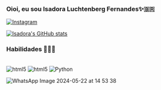 ### Oioi, eu sou Isadora Luchtenberg Fernandes✨🇧🇷

[![Instagram](https://img.shields.io/badge/Instagram-E4405F?style=for-the-badge&logo=instagram&logoColor=white)](https://instagram.com/_isaluch)



[![Isadora's GitHub stats](https://github-readme-stats.vercel.app/api?username=isaluch&show_icons=true&theme=dracula)](https://github.com//github-readme-stats)
<link rel="stylesheet" type='text/css'
            <i class="devicon-trêsdsmax-plain "></i>

### Habilidades 👩🏼‍💻

<div style="display: inline_block"><br/> <img align="center" alt="html5" src="https://img.shields.io/badge/Java-ED8B00?style=for-the-badge&logo=openjdk&logoColor=white" /> <img align="center" alt="html5" src="https://img.shields.io/badge/MySQL-00000F?style=for-the-badge&logo=mysql&logoColor=white" /> <img align="center" alt="Python" src="https://img.shields.io/badge/Python-3776AB?style=for-the-badge&logo=python&logoColor=white" /> </div>

![WhatsApp Image 2024-05-22 at 14 53 38](https://github.com/isaluch/isaluch/assets/168602098/d6e2486f-d494-43a6-8a0d-fad3b3af50de)
          
